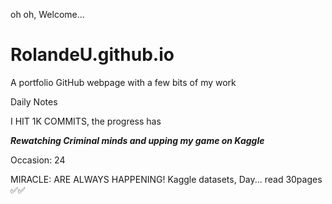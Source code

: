  oh oh, Welcome...
# RolandeU.github.io
A portfolio GitHub webpage with a few bits of my work

Daily Notes

I HIT 1K COMMITS, the progress has 

***Rewatching Criminal minds and upping my game on Kaggle***

Occasion: 24

MIRACLE: ARE ALWAYS HAPPENING!
Kaggle datasets, Day...
read 30pages ✅✅









